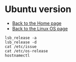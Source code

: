 # Ubuntu version

- [Back to the Home page](../../../README.md)
- [Back to the Linux OS page](../../README.md)

```
lsb_release -a
lsb_release -d
cat /etc/issue
cat /etc/os-release
hostnamectl
```
